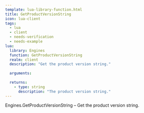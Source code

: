 ```yaml
---
template: lua-library-function.html
title: GetProductVersionString
icon: lua-client
tags:
  - lua
  - client
  - needs-verification
  - needs-example
lua:
  library: Engines
  function: GetProductVersionString
  realm: client
  description: "Get the product version string."
  
  arguments:
  
  returns:
    - type: string
      description: "The product version string."
---
```


<div class="lua__search__keywords">
Engines.GetProductVersionString &#x2013; Get the product version string.
</div>
